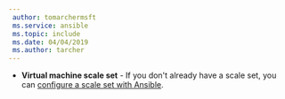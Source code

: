 ```yaml
---
 author: tomarchermsft
 ms.service: ansible
 ms.topic: include
 ms.date: 04/04/2019
 ms.author: tarcher
---
```


- **Virtual machine scale set** - If you don't already have a scale set, you can [configure a scale set with Ansible](/azure/ansible/ansible-create-configure-vmss.md).